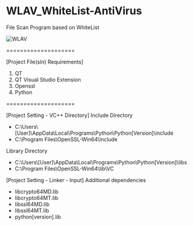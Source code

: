 # WLAV_WhiteList-AntiVirus
File Scan Program based on WhiteList

![WLAV](https://user-images.githubusercontent.com/66520964/178129065-8900c732-e973-4979-a6d7-f0f72813b57a.png)​

====================

[Project File(sln) Requirements]
1. QT
2. QT Visual Studio Extension
3. Openssl
4. Python

====================

[Project Setting - VC++ Directory]
Include Directory
- C:\\Users\\[User]\\AppData\\Local\\Programs\\Python\\Python[Version]\\include
- C:\\Program Files\\OpenSSL-Win64\\include

Library Directory
- C:\\Users\\[User]\\AppData\\Local\\Programs\\Python\\Python[Version]\\libs
- C:\\Program Files\\OpenSSL-Win64\lib\\VC

[Project Setting - Linker - Input]
Additional dependencies
- libcrypto64MD.lib
- libcrypto64MT.lib
- libssl64MD.lib
- libssl64MT.lib
- python[version].lib
